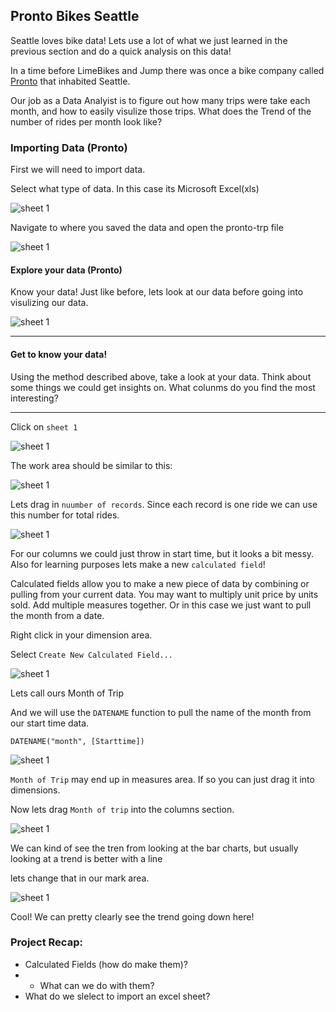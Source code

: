 ## Pronto Bikes Seattle

Seattle loves bike data! Lets use a lot of what we just learned in the previous section and do a quick analysis on this data!

In a time before LimeBikes and Jump there was once a bike company called [Pronto](https://en.wikipedia.org/wiki/Pronto_Cycle_Share) that inhabited Seattle. 

Our job as a Data Analyist is to figure out how many trips were take each month, and how to easily visulize those trips. What does the Trend of the number of rides per month look like?


### Importing Data (Pronto)

First we will need to import data. 

Select what type of data. In this case its Microsoft Excel(xls)

![sheet 1](img/pronto/pronto-connect.png "sheet1")

Navigate to where you saved the data and open the pronto-trp file

![sheet 1](img/pronto/trip.png "sheet1")



#### Explore your data (Pronto)

Know your data! Just like before, lets look at our data before going into visulizing our data.

![sheet 1](img/pronto/knowdata.png "sheet1")


------
#### Get to know your data!

Using the method described above, take a look at your data.
Think about some things we could get insights on. What colunms do you find the most interesting?

------


Click on `sheet 1`

![sheet 1](img/fremont/sheet1.png "sheet1")

The work area should be similar to this:

![sheet 1](img/pronto/work.png "sheet1")

Lets drag in `nuumber of records`. Since each record is one ride we can use this number for total rides. 


![sheet 1](img/pronto/records.png "sheet1")


For our columns we could just throw in start time, but it looks a bit messy. Also for learning purposes lets make a new `calculated field`!

Calculated fields allow you to make a new piece of data by combining or pulling from your current data. You may want to multiply unit price by units sold. Add multiple measures together. Or in this case we just want to pull the month from a date.

Right click in your dimension area. 

Select `Create New Calculated Field...`

![sheet 1](img/pronto/calculate.png "sheet1")



Lets call ours Month of Trip

And we will use the `DATENAME` function to pull the name of the month from our start time data. 

`DATENAME("month", [Starttime])`

![sheet 1](img/pronto/datename.png "sheet1")

`Month of Trip` may end up in measures area. If so you can just drag it into dimensions.

Now lets drag `Month of trip` into the columns section. 


![sheet 1](img/pronto/bar.png "sheet1")

We can kind of see the tren from looking at the bar charts, but usually looking at a trend is better with a line

lets change that in our mark area. 

![sheet 1](img/pronto/linechart.png "sheet1")


Cool! We can pretty clearly see the trend going down here!



### Project Recap:

- Calculated Fields (how do make them)?
- - What can we do with them?
- What do we slelect to import an excel sheet?

